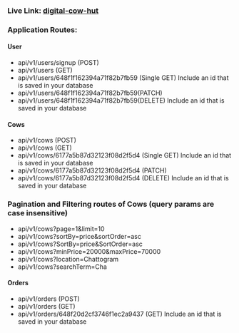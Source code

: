 ### Live Link: [digital-cow-hut](https://digital-cow-hut-backend-six.vercel.app/)

### Application Routes:

#### User

- api/v1/users/signup (POST)
- api/v1/users (GET)
- api/v1/users/648f1f162394a71f82b7fb59 (Single GET) Include an id that is saved in your database
- api/v1/users/648f1f162394a71f82b7fb59(PATCH)
- api/v1/users/648f1f162394a71f82b7fb59(DELETE) Include an id that is saved in your database

#### Cows

- api/v1/cows (POST)
- api/v1/cows (GET)
- api/v1/cows/6177a5b87d32123f08d2f5d4 (Single GET) Include an id that is saved in your database
- api/v1/cows/6177a5b87d32123f08d2f5d4 (PATCH)
- api/v1/cows/6177a5b87d32123f08d2f5d4 (DELETE) Include an id that is saved in your database

### Pagination and Filtering routes of Cows (query params are case insensitive)

- api/v1/cows?page=1&limit=10
- api/v1/cows?sortBy=price&sortOrder=asc
- api/v1/cows?SortBy=price&SortOrder=asc
- api/v1/cows?minPrice=20000&maxPrice=70000
- api/v1/cows?location=Chattogram
- api/v1/cows?searchTerm=Cha

#### Orders

- api/v1/orders (POST)
- api/v1/orders (GET)
- api/v1/orders/648f20d2cf3746f1ec2a9437 (GET) Include an id that is saved in your database
